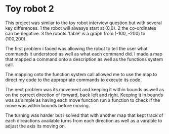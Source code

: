 #   Toy robot 2
This project was similar to the toy robot interview question but with several 
key differences. 1 the robot will alwasys start at (0,0). 2 the co-ordinates
can be negative. 3 the robots 'table' is a graph from (-100, -200) to (100,200).

The first problem i faced was allowing the robot to tell the user what commands 
it understood as well as what each command did. I made a map that mapped a 
command onto a description as well as the functions system call.

The mapping onto the function system call allowed me to use the map to direct my
code to the appropriate commands to execute its code.

The next problem was its movement and keeping it within bounds as well as on the
correct direction of forward, back left and right. Keeping it in bounds was as 
simple as having each move function run a function to check if the move was 
within bounds before moving. 

The turning was harder but i solved that with another map that kept track of 
each direactions available turns from each direction as well as a varaible to 
adjust the axis its moving on.